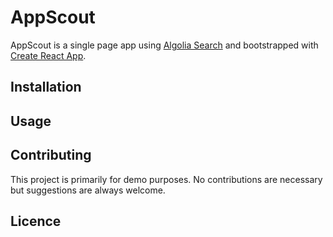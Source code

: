 # AppScout

AppScout is a single page app using [Algolia Search](https://www.algolia.com)  and bootstrapped with [Create React App](https://github.com/facebookincubator/create-react-app).

## Installation

## Usage

## Contributing

This project is primarily for demo purposes. No contributions are necessary but suggestions are always welcome.

## Licence